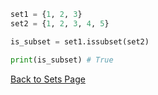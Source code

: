 ```python
set1 = {1, 2, 3}
set2 = {1, 2, 3, 4, 5}

is_subset = set1.issubset(set2)

print(is_subset) # True
```
[Back to Sets Page](2-sets.md)